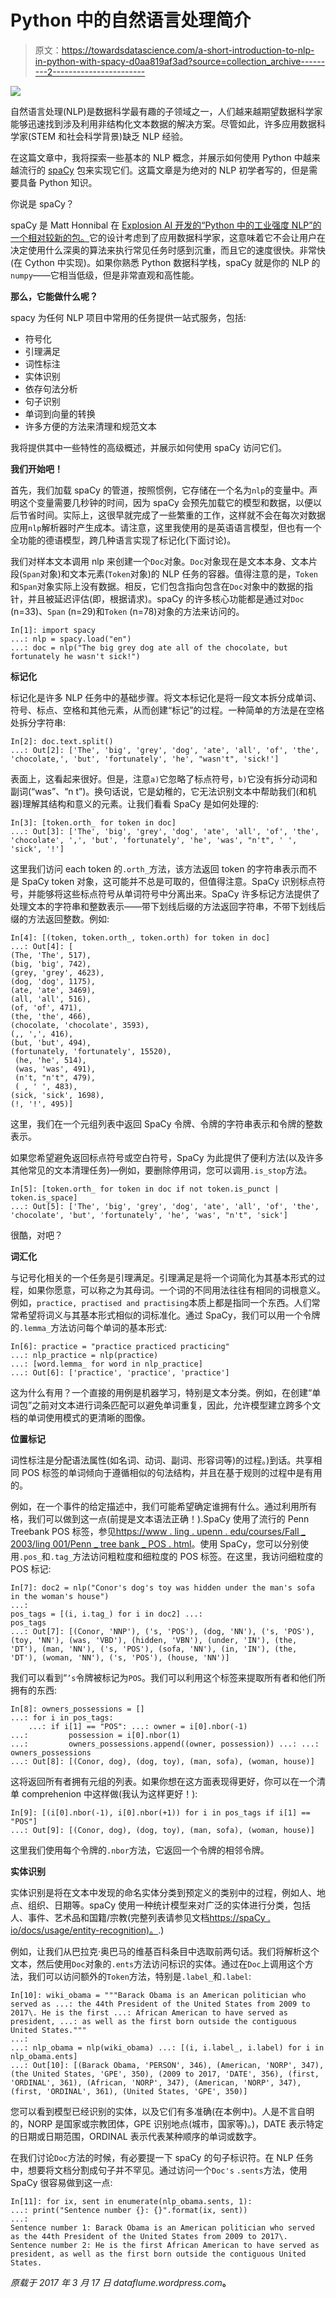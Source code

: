 # Python 中的自然语言处理简介

> 原文：<https://towardsdatascience.com/a-short-introduction-to-nlp-in-python-with-spacy-d0aa819af3ad?source=collection_archive---------2----------------------->

![](img/03ea1c95a000bece93ce552667c38269.png)

自然语言处理(NLP)是数据科学最有趣的子领域之一，人们越来越期望数据科学家能够迅速找到涉及利用非结构化文本数据的解决方案。尽管如此，许多应用数据科学家(STEM 和社会科学背景)缺乏 NLP 经验。

在这篇文章中，我将探索一些基本的 NLP 概念，并展示如何使用 Python 中越来越流行的 [spaCy](https://spacy.io/) 包来实现它们。这篇文章是为绝对的 NLP 初学者写的，但是需要具备 Python 知识。

你说是 spaCy？

spaCy 是 Matt Honnibal 在 [Explosion AI 开发的“Python 中的工业强度 NLP”的一个相对较新的包。](https://explosion.ai/)它的设计考虑到了应用数据科学家，这意味着它不会让用户在决定使用什么深奥的算法来执行常见任务时感到沉重，而且它的速度很快。非常快(在 Cython 中实现)。如果你熟悉 Python 数据科学栈，spaCy 就是你的 NLP 的`numpy`——它相当低级，但是非常直观和高性能。

**那么，它能做什么呢？**

spacy 为任何 NLP 项目中常用的任务提供一站式服务，包括:

*   符号化
*   引理满足
*   词性标注
*   实体识别
*   依存句法分析
*   句子识别
*   单词到向量的转换
*   许多方便的方法来清理和规范文本

我将提供其中一些特性的高级概述，并展示如何使用 spaCy 访问它们。

**我们开始吧！**

首先，我们加载 spaCy 的管道，按照惯例，它存储在一个名为`nlp`的变量中。声明这个变量需要几秒钟的时间，因为 spaCy 会预先加载它的模型和数据，以便以后节省时间。实际上，这很早就完成了一些繁重的工作，这样就不会在每次对数据应用`nlp`解析器时产生成本。请注意，这里我使用的是英语语言模型，但也有一个全功能的德语模型，跨几种语言实现了标记化(下面讨论)。

我们对样本文本调用 nlp 来创建一个`Doc`对象。`Doc`对象现在是文本本身、文本片段(`Span`对象)和文本元素(`Token`对象)的 NLP 任务的容器。值得注意的是，`Token`和`Span`对象实际上没有数据。相反，它们包含指向包含在`Doc`对象中的数据的指针，并且被延迟评估(即，根据请求)。spaCy 的许多核心功能都是通过对`Doc` (n=33)、`Span` (n=29)和`Token` (n=78)对象的方法来访问的。

```
In[1]: import spacy 
...: nlp = spacy.load("en") 
...: doc = nlp("The big grey dog ate all of the chocolate, but fortunately he wasn't sick!")
```

**标记化**

标记化是许多 NLP 任务中的基础步骤。将文本标记化是将一段文本拆分成单词、符号、标点、空格和其他元素，从而创建“标记”的过程。一种简单的方法是在空格处拆分字符串:

```
In[2]: doc.text.split() 
...: Out[2]: ['The', 'big', 'grey', 'dog', 'ate', 'all', 'of', 'the', 'chocolate,', 'but', 'fortunately', 'he', "wasn't", 'sick!']
```

表面上，这看起来很好。但是，注意`a)`它忽略了标点符号，`b)`它没有拆分动词和副词(“was”、“n t”)。换句话说，它是幼稚的，它无法识别文本中帮助我们(和机器)理解其结构和意义的元素。让我们看看 SpaCy 是如何处理的:

```
In[3]: [token.orth_ for token in doc] 
...: Out[3]: ['The', 'big', 'grey', 'dog', 'ate', 'all', 'of', 'the', 'chocolate', ',', 'but', 'fortunately', 'he', 'was', "n't", ' ', 'sick', '!']
```

这里我们访问 each token 的`.orth_`方法，该方法返回 token 的字符串表示而不是 SpaCy token 对象，这可能并不总是可取的，但值得注意。SpaCy 识别标点符号，并能够将这些标点符号从单词符号中分离出来。SpaCy 许多标记方法提供了处理文本的字符串和整数表示——带下划线后缀的方法返回字符串，不带下划线后缀的方法返回整数。例如:

```
In[4]: [(token, token.orth_, token.orth) for token in doc] 
...: Out[4]: [
(The, 'The', 517), 
(big, 'big', 742), 
(grey, 'grey', 4623), 
(dog, 'dog', 1175), 
(ate, 'ate', 3469), 
(all, 'all', 516), 
(of, 'of', 471), 
(the, 'the', 466), 
(chocolate, 'chocolate', 3593), 
(,, ',', 416), 
(but, 'but', 494), 
(fortunately, 'fortunately', 15520),
 (he, 'he', 514),
 (was, 'was', 491),
 (n't, "n't", 479),
 ( , ' ', 483), 
(sick, 'sick', 1698), 
(!, '!', 495)]
```

这里，我们在一个元组列表中返回 SpaCy 令牌、令牌的字符串表示和令牌的整数表示。

如果您希望避免返回标点符号或空白符号，SpaCy 为此提供了便利方法(以及许多其他常见的文本清理任务)—例如，要删除停用词，您可以调用`.is_stop`方法。

```
In[5]: [token.orth_ for token in doc if not token.is_punct | token.is_space] 
...: Out[5]: ['The', 'big', 'grey', 'dog', 'ate', 'all', 'of', 'the', 'chocolate', 'but', 'fortunately', 'he', 'was', "n't", 'sick']
```

很酷，对吧？

**词汇化**

与记号化相关的一个任务是引理满足。引理满足是将一个词简化为其基本形式的过程，如果你愿意，可以称之为其母词。一个词的不同用法往往有相同的词根意义。例如，`practice, practised and practising`本质上都是指同一个东西。人们常常希望将词义与其基本形式相似的词标准化。通过 SpaCy，我们可以用一个令牌的`.lemma_`方法访问每个单词的基本形式:

```
In[6]: practice = "practice practiced practicing" 
...: nlp_practice = nlp(practice) 
...: [word.lemma_ for word in nlp_practice] 
...: Out[6]: ['practice', 'practice', 'practice']
```

这为什么有用？一个直接的用例是机器学习，特别是文本分类。例如，在创建“单词包”之前对文本进行词条匹配可以避免单词重复，因此，允许模型建立跨多个文档的单词使用模式的更清晰的图像。

**位置标记**

词性标注是分配语法属性(如名词、动词、副词、形容词等)的过程。)到话。共享相同 POS 标签的单词倾向于遵循相似的句法结构，并且在基于规则的过程中是有用的。

例如，在一个事件的给定描述中，我们可能希望确定谁拥有什么。通过利用所有格，我们可以做到这一点(前提是文本语法正确！).SpaCy 使用了流行的 Penn Treebank POS 标签，参见[https://www . ling . upenn . edu/courses/Fall _ 2003/ling 001/Penn _ tree bank _ POS . html](https://www.ling.upenn.edu/courses/Fall_2003/ling001/penn_treebank_pos.html)。使用 SpaCy，您可以分别使用`.pos_`和`.tag_`方法访问粗粒度和细粒度的 POS 标签。在这里，我访问细粒度的 POS 标记:

```
In[7]: doc2 = nlp("Conor's dog's toy was hidden under the man's sofa in the woman's house") 
...: 
pos_tags = [(i, i.tag_) for i in doc2] ...: 
pos_tags 
...: Out[7]: [(Conor, 'NNP'), ('s, 'POS'), (dog, 'NN'), ('s, 'POS'), (toy, 'NN'), (was, 'VBD'), (hidden, 'VBN'), (under, 'IN'), (the, 'DT'), (man, 'NN'), ('s, 'POS'), (sofa, 'NN'), (in, 'IN'), (the, 'DT'), (woman, 'NN'), ('s, 'POS'), (house, 'NN')]
```

我们可以看到“`’s`令牌被标记为`POS`。我们可以利用这个标签来提取所有者和他们所拥有的东西:

```
In[8]: owners_possessions = [] 
...: for i in pos_tags: 
    ...: if i[1] == "POS": ...: owner = i[0].nbor(-1) 
...:         possession = i[0].nbor(1) 
...:         owners_possessions.append((owner, possession)) ...: ...:         owners_possessions 
...: Out[8]: [(Conor, dog), (dog, toy), (man, sofa), (woman, house)]
```

这将返回所有者拥有元组的列表。如果你想在这方面表现得更好，你可以在一个清单 comprehenion 中这样做(我认为这样更好！):

```
In[9]: [(i[0].nbor(-1), i[0].nbor(+1)) for i in pos_tags if i[1] == "POS"] 
...: Out[9]: [(Conor, dog), (dog, toy), (man, sofa), (woman, house)]
```

这里我们使用每个令牌的`.nbor`方法，它返回一个令牌的相邻令牌。

**实体识别**

实体识别是将在文本中发现的命名实体分类到预定义的类别中的过程，例如人、地点、组织、日期等。spaCy 使用一种统计模型来对广泛的实体进行分类，包括人、事件、艺术品和国籍/宗教(完整列表请参见文档[https://spaCy . io/docs/usage/entity-recognition)。](https://spacy.io/docs/usage/entity-recognition).)

例如，让我们从巴拉克·奥巴马的维基百科条目中选取前两句话。我们将解析这个文本，然后使用`Doc`对象的`.ents`方法访问标识的实体。通过在`Doc`上调用这个方法，我们可以访问额外的`Token`方法，特别是`.label_`和`.label`:

```
In[10]: wiki_obama = """Barack Obama is an American politician who served as ...: the 44th President of the United States from 2009 to 2017\. He is the first ...: African American to have served as president, ...: as well as the first born outside the contiguous United States.""" 
...: 
...: nlp_obama = nlp(wiki_obama) ...: [(i, i.label_, i.label) for i in nlp_obama.ents] 
...: Out[10]: [(Barack Obama, 'PERSON', 346), (American, 'NORP', 347), (the United States, 'GPE', 350), (2009 to 2017, 'DATE', 356), (first, 'ORDINAL', 361), (African, 'NORP', 347), (American, 'NORP', 347), (first, 'ORDINAL', 361), (United States, 'GPE', 350)]
```

您可以看到模型已经识别的实体，以及它们有多准确(在本例中)。人是不言自明的，NORP 是国家或宗教团体，GPE 识别地点(城市，国家等)。)，DATE 表示特定的日期或日期范围，ORDINAL 表示代表某种顺序的单词或数字。

在我们讨论`Doc`方法的时候，有必要提一下 spaCy 的句子标识符。在 NLP 任务中，想要将文档分割成句子并不罕见。通过访问一个`Doc's` `.sents`方法，使用 SpaCy 很容易做到这一点:

```
In[11]: for ix, sent in enumerate(nlp_obama.sents, 1): 
...: print("Sentence number {}: {}".format(ix, sent)) 
...: 
Sentence number 1: Barack Obama is an American politician who served as the 44th President of the United States from 2009 to 2017\. Sentence number 2: He is the first African American to have served as president, as well as the first born outside the contiguous United States.
```

*原载于 2017 年 3 月 17 日 dataflume.wordpress.com*[](https://dataflume.wordpress.com/2017/03/17/intro-nlp-python-spacy/)**。**